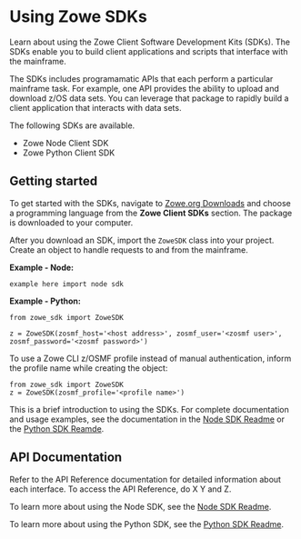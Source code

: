 # Using Zowe SDKs

Learn about using the Zowe Client Software Development Kits (SDKs). The SDKs enable you to build client applications and scripts that interface with the mainframe.

The SDKs includes programamatic APIs that each perform a particular mainframe task. For example, one API provides the ability to upload and download z/OS data sets. You can leverage that package to rapidly build a client application that interacts with data sets.

The following SDKs are available.
- Zowe Node Client SDK
- Zowe Python Client SDK

## Getting started

To get started with the SDKs, navigate to [Zowe.org Downloads](https://www.zowe.org/download.html) and choose a programming language from the **Zowe Client SDKs** section. The package is downloaded to your computer.

<!--TODO add a list of items the user can expect to find in the SDK (files, readmes, etc..) -->

After you download an SDK, import the `ZoweSDK` class into your project. Create an object to handle requests to and from the mainframe.

**Example - Node:**

<!--TODO What does this example look like for Node? -->

```
example here import node sdk
```

**Example - Python:**

```
from zowe_sdk import ZoweSDK

z = ZoweSDK(zosmf_host='<host address>', zosmf_user='<zosmf user>', zosmf_password='<zosmf password>')
```

To use a Zowe CLI z/OSMF profile instead of manual authentication, inform the profile name while creating the object:

```
from zowe_sdk import ZoweSDK
z = ZoweSDK(zosmf_profile='<profile name>')
```

This is a brief introduction to using the SDKs. For complete documentation and usage examples, see the documentation in the [Node SDK Readme](https://github.com/zowe/zowe-cli#using-the-zowe-node-apis) or the [Python SDK Reamde](https://github.com/zowe/zowe-client-python-sdk#zowe-python-client-sdk).

<!-- TODO question - Do you think that this minimal info is enough to get started, and that from here it's easy enough to find the examples in the readmes? That doc is already written in the readme, so I see this page as "tying things together". -->

## API Documentation

Refer to the API Reference documentation for detailed information about each interface. To access the API Reference, do X Y and Z. <!-- Where is this mysterious API reference doc? Hosted? Local? Each SDK has it's own? -->

<!-- Note: I'm putting these links here again for good measure, since the bulk of the usage info is there. -->
To learn more about using the Node SDK, see the [Node SDK Readme](https://github.com/zowe/zowe-cli#using-the-zowe-node-apis).

To learn more about using the Python SDK, see the [Python SDK Readme](https://github.com/zowe/zowe-client-python-sdk#zowe-python-client-sdk).


